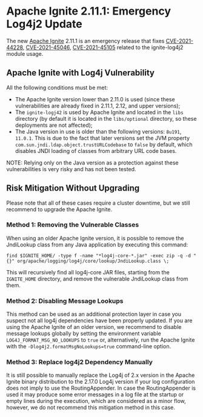# Apache Ignite 2.11.1: Emergency Log4j2 Update

The new [Apache Ignite](https://ignite.apache.org/) 2.11.1 is an emergency release that fixes 
[CVE-2021-44228](https://cve.mitre.org/cgi-bin/cvename.cgi?name=CVE-2021-44228), 
[CVE-2021-45046](https://cve.mitre.org/cgi-bin/cvename.cgi?name=CVE-2021-45046),
[CVE-2021-45105](https://cve.mitre.org/cgi-bin/cvename.cgi?name=CVE-2021-45105) related to the ignite-log4j2 module usage.

## Apache Ignite with Log4j Vulnerability

All the following conditions must be met:

* The Apache Ignite version lower than 2.11.0 is used (since these vulnerabilities are already fixed in 2.11.1, 2.12, and upper versions);
* The `ignite-logj42` is used by Apache Ignite and located in the `libs` directory (by default it is located in the `libs/optional` 
directory, so these deployments are not affected);
* The Java version in use is older than the following versions: `8u191`, `11.0.1`. This is due to the fact that later versions 
set the JVM property `com.sun.jndi.ldap.object.trustURLCodebase` to `false` by default, which disables JNDI loading of classes 
from arbitrary URL code bases. 

NOTE: Relying only on the Java version as a protection against these vulnerabilities is very risky and has not been tested.

## Risk Mitigation Without Upgrading

Please note that all of these cases require a cluster downtime, but we still recommend to upgrade the Apache Ignite.

### Method 1: Removing the Vulnerable Classes

When using an older Apache Ignite version, it is possible to remove the JndiLookup class from any Java application by 
executing this command:

```shell
find $IGNITE_HOME/ -type f -name "*log4j-core-*.jar" -exec zip -q -d "{}" org/apache/logging/log4j/core/lookup/JndiLookup.class \;
```

This will recursively find all log4j-core JAR files, starting from the `IGNITE_HOME` directory, and remove the vulnerable 
JndiLookup class from them.

### Method 2: Disabling Message Lookups

This method can be used as an additional protection layer in case you suspect not all log4j dependencies have been 
properly updated. If you are using the Apache Ignite of an older version, we recommend to disable message lookups globally
by setting the environment variable `LOG4J_FORMAT_MSG_NO_LOOKUPS` to `true` or, alternatively, run the Apache Ignite with 
the `‐Dlog4j2.formatMsgNoLookups=true` command-line option.

### Method 3: Replace log4j2 Dependency Manually

It is still possible to manually replace the Log4j of 2.x version in the Apache Ignite binary distribution to the 2.17.0 Log4j 
version if your log configuration does not imply to use the RoutingAppender. In case the RoutingAppender is used it may produce 
some error messages in a log file at the startup or empty lines during the execution, which are considered as a minor flow, 
however, we do not recommend this mitigation method in this case.
